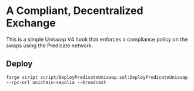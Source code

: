 # A Compliant, Decentralized Exchange

This is a simple Uniswap V4 hook that enforces a compliance policy on the swaps using the Predicate network.

## Deploy

```solidity
forge script script/DeployPredicateUniswap.sol:DeployPredicateUniswap --rpc-url unichain-sepolia --broadcast
```

